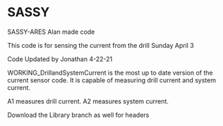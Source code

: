 # SASSY
SASSY-ARES Alan made code

This code is for sensing the current from the drill
Sunday April 3

Code Updated by Jonathan 4-22-21

WORKING_DrillandSystemCurrent is the most up to date version of the current sensor code. It is capable of measuring drill current and system current.

A1 measures drill current.
A2 measures system current.

Download the Library branch as well for headers
